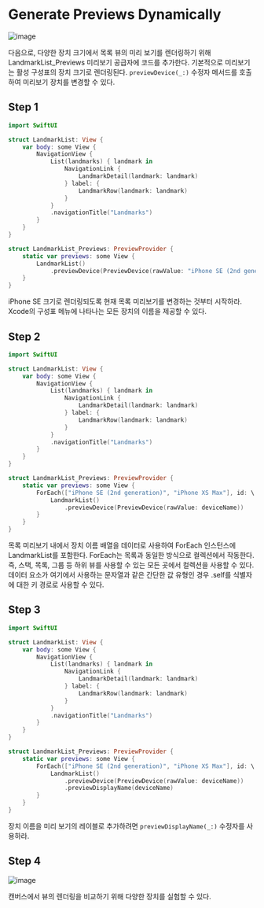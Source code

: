 # ****Generate Previews Dynamically****
![image](https://github.com/jsa0224/somdokki-study/assets/94514250/8c667e0f-dba8-4a49-9fa1-02d6d8436269)

다음으로, 다양한 장치 크기에서 목록 뷰의 미리 보기를 렌더링하기 위해 LandmarkList_Previews 미리보기 공급자에 코드를 추가한다. 기본적으로 미리보기는 활성 구성표의 장치 크기로 렌더링된다. `previewDevice(_:)` 수정자 메서드를 호출하여 미리보기 장치를 변경할 수 있다. 

## Step 1

```swift
import SwiftUI

struct LandmarkList: View {
    var body: some View {
        NavigationView {
            List(landmarks) { landmark in
                NavigationLink {
                    LandmarkDetail(landmark: landmark)
                } label: {
                    LandmarkRow(landmark: landmark)
                }
            }
            .navigationTitle("Landmarks")
        }
    }
}

struct LandmarkList_Previews: PreviewProvider {
    static var previews: some View {
        LandmarkList()
            .previewDevice(PreviewDevice(rawValue: "iPhone SE (2nd generation)"))
    }
}
```

iPhone SE 크기로 렌더링되도록 현재 목록 미리보기를 변경하는 것부터 시작하라. Xcode의 구성표 메뉴에 나타나는 모든 장치의 이름을 제공할 수 있다. 

## Step 2

```swift
import SwiftUI

struct LandmarkList: View {
    var body: some View {
        NavigationView {
            List(landmarks) { landmark in
                NavigationLink {
                    LandmarkDetail(landmark: landmark)
                } label: {
                    LandmarkRow(landmark: landmark)
                }
            }
            .navigationTitle("Landmarks")
        }
    }
}

struct LandmarkList_Previews: PreviewProvider {
    static var previews: some View {
        ForEach(["iPhone SE (2nd generation)", "iPhone XS Max"], id: \.self) { deviceName in
            LandmarkList()
                .previewDevice(PreviewDevice(rawValue: deviceName))
        }
    }
}
```

목록 미리보기 내에서 장치 이름 배열을 데이터로 사용하여 ForEach 인스턴스에 LandmarkList를 포함한다. ForEach는 목록과 동일한 방식으로 컬렉션에서 작동한다. 즉, 스택, 목록, 그룹 등 하위 뷰를 사용할 수 있는 모든 곳에서 컬렉션을 사용할 수 있다. 데이터 요소가 여기에서 사용하는 문자열과 같은 간단한 값 유형인 경우 \.self를 식별자에 대한 키 경로로 사용할 수 있다. 

## Step 3

```swift
import SwiftUI

struct LandmarkList: View {
    var body: some View {
        NavigationView {
            List(landmarks) { landmark in
                NavigationLink {
                    LandmarkDetail(landmark: landmark)
                } label: {
                    LandmarkRow(landmark: landmark)
                }
            }
            .navigationTitle("Landmarks")
        }
    }
}

struct LandmarkList_Previews: PreviewProvider {
    static var previews: some View {
        ForEach(["iPhone SE (2nd generation)", "iPhone XS Max"], id: \.self) { deviceName in
            LandmarkList()
                .previewDevice(PreviewDevice(rawValue: deviceName))
                .previewDisplayName(deviceName)
        }
    }
}
```

장치 이름을 미리 보기의 레이블로 추가하려면 `previewDisplayName(_:)` 수정자를 사용하라. 

## Step 4
![image](https://github.com/jsa0224/somdokki-study/assets/94514250/2b1b712e-04ab-4783-86dc-f3004415a685)

캔버스에서 뷰의 렌더링을 비교하기 위해 다양한 장치를 실험할 수 있다.
